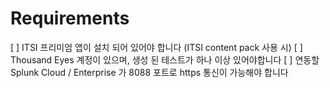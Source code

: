 # Requirements

[ ] ITSI 프리미엄 앱이 설치 되어 있어야 합니다 (ITSI content pack 사용 시)
[ ] Thousand Eyes 계정이 있으며, 생성 된 테스트가 하나 이상 있어야합니다
[ ] 연동할 Splunk Cloud / Enterprise 가 8088 포트로 https 통신이 가능해야 합니다

#
